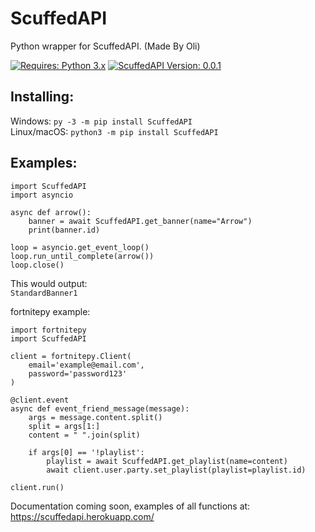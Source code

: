 # ScuffedAPI
Python wrapper for ScuffedAPI. (Made By Oli)

[![Requires: Python 3.x](https://img.shields.io/pypi/pyversions/ScuffedAPI.svg)](https://pypi.org/project/ScuffedAPI/)
[![ScuffedAPI Version: 0.0.1](https://img.shields.io/pypi/v/ScuffedAPI.svg)](https://pypi.org/project/ScuffedAPI/)

## Installing:
Windows: ``py -3 -m pip install ScuffedAPI``<br>
Linux/macOS: ``python3 -m pip install ScuffedAPI``

## Examples:
```
import ScuffedAPI
import asyncio

async def arrow():
    banner = await ScuffedAPI.get_banner(name="Arrow")
    print(banner.id)

loop = asyncio.get_event_loop()
loop.run_until_complete(arrow())
loop.close()
```

This would output:<br>
```StandardBanner1```

fortnitepy example:
```
import fortnitepy
import ScuffedAPI

client = fortnitepy.Client(
    email='example@email.com',
    password='password123'
)

@client.event
async def event_friend_message(message):
    args = message.content.split()
    split = args[1:]
    content = " ".join(split)

    if args[0] == '!playlist':
        playlist = await ScuffedAPI.get_playlist(name=content)
        await client.user.party.set_playlist(playlist=playlist.id)
        
client.run()
```

Documentation coming soon, examples of all functions at: https://scuffedapi.herokuapp.com/
